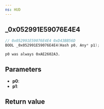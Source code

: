 ```yaml
---
ns: HUD
---
```

## _0x052991E59076E4E4

```c
// 0x052991E59076E4E4 0xD43BB56D
BOOL _0x052991E59076E4E4(Hash p0, Any* p1);
```

```
p0 was always 0xAE2602A3.  
```

## Parameters
* **p0**: 
* **p1**: 

## Return value
